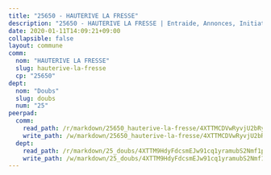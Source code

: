 ```yaml
---
title: "25650 - HAUTERIVE LA FRESSE"
description: "25650 - HAUTERIVE LA FRESSE | Entraide, Annonces, Initiatives"
date: 2020-01-11T14:09:21+09:00
collapsible: false
layout: commune
comm:
  nom: "HAUTERIVE LA FRESSE"
  slug: hauterive-la-fresse
  cp: "25650"
dept:
  nom: "Doubs"
  slug: doubs
  num: "25"
peerpad:
  comm:
    read_path: /r/markdown/25650_hauterive-la-fresse/4XTTMCDVwRyvjU2bRyMhiaESZEhvdM8fmUadnYEx9Zc5J7zje
    write_path: /w/markdown/25650_hauterive-la-fresse/4XTTMCDVwRyvjU2bRyMhiaESZEhvdM8fmUadnYEx9Zc5J7zje-K3TgUGd9ZzL7DZAQJTtdibZXa93wY7EZ8QshfjLGJrEvhZcWmKADeUbeZZ2SZXsVHedmsULr9SiJ2gQ5Ze6j8696Gfnkzp1henE8a52mXFyxGhAE1ceNAJQYMpvTQHgpBiuD61Cg
  dept:
    read_path: /r/markdown/25_doubs/4XTTM9HdyFdcsmEJw91cq1yramubS2Nmf1ps2s84xcMxY74Zv
    write_path: /w/markdown/25_doubs/4XTTM9HdyFdcsmEJw91cq1yramubS2Nmf1ps2s84xcMxY74Zv-K3TgURza6A4QY75MscA2g52nUX9tjMQaHW9mgBSgyRKNNp3M6gkaXA9iDDtpbSx22mTSZbQLYS1izbwsznz8e9u5BERCmGKxZ379xV2nAaDe1bGyxrjytc7G1EcbGtknRFYQ1Lxp
---
```


